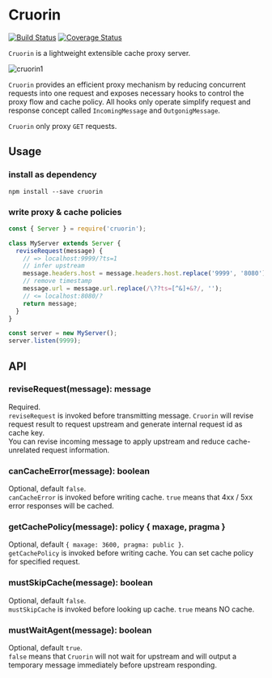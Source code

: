 # Cruorin

[![Build Status](https://travis-ci.org/sartrey/cruorin.svg?branch=master)](https://travis-ci.org/sartrey/cruorin)
[![Coverage Status](https://coveralls.io/repos/github/sartrey/cruorin/badge.svg?branch=master)](https://coveralls.io/github/sartrey/cruorin?branch=master)

`Cruorin` is a lightweight extensible cache proxy server.

![cruorin1](https://raw.githubusercontent.com/gaapx/cruorin/master/docs/cruorin1-small.png)

`Cruorin` provides an efficient proxy mechanism by reducing concurrent requests into one request and exposes necessary hooks to control the proxy flow and cache policy. All hooks only operate simplify request and response concept called `IncomingMessage` and `OutgonigMessage`.

`Cruorin` only proxy `GET` requests.

## Usage

### install as dependency

`npm install --save cruorin`

### write proxy & cache policies

```js
const { Server } = require('cruorin');

class MyServer extends Server {
  reviseRequest(message) {
    // => localhost:9999/?ts=1
    // infer upstream
    message.headers.host = message.headers.host.replace('9999', '8080');
    // remove timestamp
    message.url = message.url.replace(/\??ts=[^&]+&?/, '');
    // <= localhost:8080/?
    return message;
  }
}

const server = new MyServer();
server.listen(9999);
```

## API

### reviseRequest(message): message

Required.  
`reviseRequest` is invoked before transmitting message. `Cruorin` will revise request result to request upstream and generate internal request id as cache key.  
You can revise incoming message to apply upstream and reduce cache-unrelated request information.

### canCacheError(message): boolean

Optional, default `false`.  
`canCacheError` is invoked before writing cache. `true` means that 4xx / 5xx error responses will be cached.

### getCachePolicy(message): policy { maxage, pragma }

Optional, default `{ maxage: 3600, pragma: public }`.  
`getCachePolicy` is invoked before writing cache. You can set cache policy for specified request.

### mustSkipCache(message): boolean

Optional, default `false`.  
`mustSkipCache` is invoked before looking up cache. `true` means NO cache.

### mustWaitAgent(message): boolean

Optional, default `true`.  
`false` means that `Cruorin` will not wait for upstream and will output a temporary message immediately before upstream responding.

